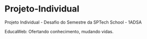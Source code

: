 # Projeto-Individual
Projeto Individual - Desafio do Semestre da SPTech School - 1ADSA

EducaWeb: Ofertando conhecimento, mudando vidas.

